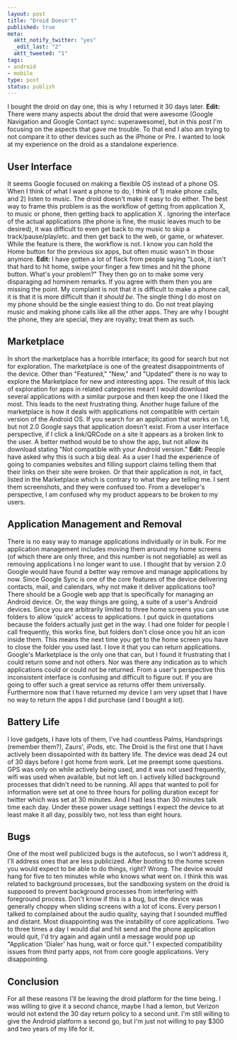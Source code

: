 ```yaml
---
layout: post
title: "Droid Doesn't"
published: true
meta:
  aktt_notify_twitter: "yes"
  _edit_last: "2"
  aktt_tweeted: "1"
tags:
- android
- mobile
type: post
status: publish
---
```

I bought the droid on day one, this is why I returned it 30 days later. **Edit:** There were many aspects about the droid that were awesome (Google Navigation and Google Contact sync: superawesome), but in this post I'm focusing on the aspects that gave me trouble. To that end I also am trying to not compare it to other devices such as the iPhone or Pre. I wanted to look at my experience on the droid as a standalone experience.

## User Interface

It seems Google focused on making a flexible OS instead of a phone OS. When I think of what I want a phone to do, I think of 1) make phone calls, and 2) listen to music. The droid doesn't make it easy to do either. The best way to frame this problem is as the workflow of getting from application X, to music or phone, then getting back to application X . Ignoring the interface of the actual applications (the phone is fine, the music leaves much to be desired), it was difficult to even get back to my music to skip a track/pause/play/etc. and then get back to the web, or game, or whatever. While the feature is there, the workflow is not. I know you can hold the Home button for the previous six apps, but often music wasn't in those anymore. **Edit:** I have gotten a lot of flack from people saying "Look, it isn't that hard to hit home, swipe your finger a few times and hit the phone button. What's your problem?" They then go on to make some very disparaging ad hominem remarks. If you agree with them then you are missing the point. My complaint is not that it is difficult to make a phone call, it is that it is more difficult than it _should be_. The single thing I do most on my phone should be the single easiest thing to do. Do not treat playing music and making phone calls like all the other apps. They are why I bought the phone, they are special, they are royalty; treat them as such.

## Marketplace

In short the marketplace has a horrible interface; its good for search but not for exploration. The marketplace is one of the greatest disappointments of the device. Other than "Featured," "New," and "Updated" there is no way to explore the Marketplace for new and interesting apps. The result of this lack of exploration for apps in related categories meant I would download several applications with a similar purpose and then keep the one I liked the most. This leads to the next frustrating thing. Another huge failure of the marketplace is how it deals with applications not compatible with certain version of the Android OS. If you search for an application that works on 1.6, but not 2.0 Google says that application doesn't exist. From a user interface perspective, if I click a link/QRCode on a site it appears as a broken link to the user. A better method would be to show the app, but not allow its download stating "Not compatible with your Android version." **Edit:** People have asked why this is such a big deal. As a user I had the experience of going to companies websites and filling support claims telling them that their links on their site were broken. Or that their application is not, in fact, listed in the Marketplace which is contrary to what they are telling me. I sent them screenshots, and they were confused too. From a developer's perspective, I am confused why my product appears to be broken to my users.

## Application Management and Removal

There is no easy way to manage applications individually or in bulk. For me application management includes moving them around my home screens (of which there are only three, and this number is not negotiable) as well as removing applications I no longer want to use. I thought that by version 2.0 Google would have found a better way remove and manage applications by now. Since Google Sync is one of the core features of the device delivering contacts, mail, and calendars, why not make it deliver applications too? There should be a Google web app that is specifically for managing an Android device. Or, the way things are going, a suite of a user's Android devices. Since you are arbitrarily limited to three home screens you can use folders to allow 'quick' access to applications. I put quick in quotations because the folders actually just get in the way. I had one folder for people I call frequently, this works fine, but folders don't close once you hit an icon inside them. This means the next time you get to the home screen you have to close the folder you used last. I love it that you can return applications. Google's Marketplace is the only one that can, but I found it frustrating that I could return some and not others. Nor was there any indication as to which applications could or could not be returned. From a user's perspective this inconsistent interface is confusing and difficult to figure out. If you are going to offer such a great service as returns offer them universally. Furthermore now that I have returned my device I am very upset that I have no way to return the apps I did purchase (and I bought a lot).

## Battery Life

I love gadgets, I have lots of them, I've had countless Palms, Handsprings (remember them?), Zaurs', iPods, etc. The Droid is the first one that I have actively been dissapointed with its battery life. The device was dead 24 out of 30 days before I got home from work. Let me preempt some questions. GPS was only on while actively being used, and it was not used frequently, wifi was used when available, but not left on. I actively killed background processes that didn't need to be running. All apps that wanted to poll for information were set at one to three hours for polling duration except for twitter which was set at 30 minutes. And I had less than 30 minutes talk time each day. Under these power usage settings I expect the device to at least make it all day, possibly two, not less than eight hours.

## Bugs

One of the most well publicized bugs is the autofocus, so I won't address it, I'll address ones that are less publicized. After booting to the home screen you would expect to be able to do things, right? Wrong. The device would hang for five to ten minutes while who knows what went on. I think this was related to background processes, but the sandboxing system on the droid is supposed to prevent background processes from interfering with foreground process. Don't know if this is a bug, but the device was generally choppy when sliding screens with a lot of icons. Every person I talked to complained about the audio quality, saying that I sounded muffled and distant. Most disappointing was the instability of core applications. Two to three times a day I would dial and hit send and the phone application would quit, I'd try again and again until a message would pop up "Application 'Dialer' has hung, wait or force quit." I expected compatibility issues from third party apps, not from core google applications. Very disappointing.

## Conclusion

For all these reasons I'll be leaving the droid platform for the time being. I was willing to give it a second chance, maybe I had a lemon, but Verizon would not extend the 30 day return policy to a second unit. I'm still willing to give the Android platform a second go, but I'm just not willing to pay $300 and two years of my life for it.
